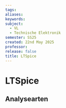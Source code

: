 ```yaml
---
tags: 
aliases: 
keywords: 
subject:
  - VL
  - Technische Elektronik
semester: SS25
created: 22nd May 2025
professor:
release: false
title: LTSpice
---
```


# LTSpice

## Analysearten

